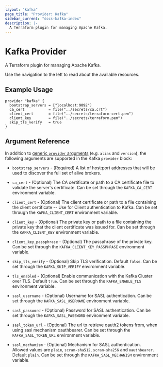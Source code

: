 ```yaml
---
layout: "kafka"
page_title: "Provider: Kafka"
sidebar_current: "docs-kafka-index"
description: |-
  A Terraform plugin for managing Apache Kafka.
---
```


# Kafka Provider

A Terraform plugin for managing Apache Kafka.

Use the navigation to the left to read about the available resources.

## Example Usage

```hcl
provider "kafka" {
  bootstrap_servers = ["localhost:9092"]
  ca_cert           = file("../secrets/ca.crt")
  client_cert       = file("../secrets/terraform-cert.pem")
  client_key        = file("../secrets/terraform.pem")
  skip_tls_verify   = true
}
```

## Argument Reference

In addition to [generic `provider` arguments](https://www.terraform.io/docs/configuration/providers.html)
(e.g. `alias` and `version`), the following arguments are supported in the Kafka
 `provider` block:

* `bootstrap_servers` - (Required) A list of host:port addresses that will be used
  to discover the full set of alive brokers.

* `ca_cert` - (Optional) The CA certificate or path to a CA certificate file to
  validate the server's certificate. Can be set through the `KAFKA_CA_CERT` environment variable.

* `client_cert` - (Optional) The client certificate or path to a file containing
  the client certificate -- Use for Client authentication to Kafka. Can be set through the `KAFKA_CLIENT_CERT` environment variable.

* `client_key` - (Optional) The private key or path to a file containing the private
  key that the client certificate was issued for. Can be set through the `KAFKA_CLIENT_KEY` environment variable.

* `client_key_passphrase` - (Optional) The passphrase of the private key. Can be set through the `KAFKA_CLIENT_KEY_PASSPHRASE` environment variable.

* `skip_tls_verify` - (Optional) Skip TLS verification. Default `false`. Can be set through the `KAFKA_SKIP_VERIFY` environment variable.

* `tls_enabled` - (Optional) Enable communication with the Kafka Cluster over TLS.
  Default `true`. Can be set through the `KAFKA_ENABLE_TLS` environment variable.

* `sasl_username` - (Optional) Username for SASL authentication. Can be set through the `KAFKA_SASL_USERNAME` environment variable.

* `sasl_password` - (Optional) Password for SASL authentication. Can be set through the `KAFKA_SASL_PASSWORD` environment variable.

* `sasl_token_url` - (Optional) The url to retrieve oauth2 tokens from, when using sasl mechanism oauthbearer. Can be set through the `KAFKA_SASL_TOKEN_URL` environment variable.

* `sasl_mechanism` - (Optional) Mechanism for SASL authentication. Allowed values
  are `plain`, `scram-sha512`, `scram-sha256` and `oauthbearer`. Default `plain`. Can be set through the `KAFKA_SASL_MECHANISM` environment variable.

